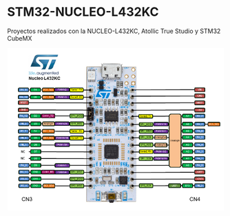 # STM32-NUCLEO-L432KC
Proyectos realizados con la NUCLEO-L432KC, Atollic True Studio y STM32 CubeMX

![nucleo-l432kc](/images/NUCLEO-L432KC.png)
